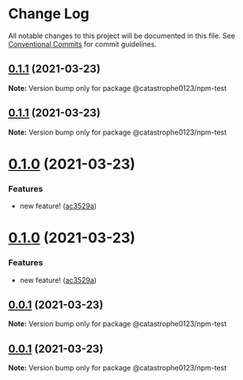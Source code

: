# Change Log

All notable changes to this project will be documented in this file.
See [Conventional Commits](https://conventionalcommits.org) for commit guidelines.

## [0.1.1](https://github.com/Catastrophe0123/npm-test/compare/v0.1.0...v0.1.1) (2021-03-23)

**Note:** Version bump only for package @catastrophe0123/npm-test





## [0.1.1](https://github.com/Catastrophe0123/npm-test/compare/v0.1.0...v0.1.1) (2021-03-23)

**Note:** Version bump only for package @catastrophe0123/npm-test





# [0.1.0](https://github.com/Catastrophe0123/npm-test/compare/v0.0.1...v0.1.0) (2021-03-23)


### Features

* new feature! ([ac3529a](https://github.com/Catastrophe0123/npm-test/commit/ac3529a8283c73412103465b03cf8b3d0f2c3ddf))





# [0.1.0](https://github.com/Catastrophe0123/npm-test/compare/v0.0.1...v0.1.0) (2021-03-23)


### Features

* new feature! ([ac3529a](https://github.com/Catastrophe0123/npm-test/commit/ac3529a8283c73412103465b03cf8b3d0f2c3ddf))





## [0.0.1](https://github.com/Catastrophe0123/npm-test/compare/v0.0.7...v0.0.1) (2021-03-23)

**Note:** Version bump only for package @catastrophe0123/npm-test





## [0.0.1](https://github.com/Catastrophe0123/npm-test/compare/v0.0.7...v0.0.1) (2021-03-23)

**Note:** Version bump only for package @catastrophe0123/npm-test

